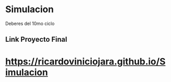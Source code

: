 # Simulacion
Deberes del 10mo ciclo 
## Link Proyecto Final 
# https://ricardoviniciojara.github.io/Simulacion

